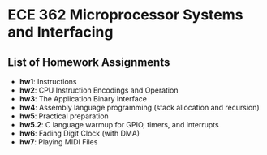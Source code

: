 # ECE 362 Microprocessor Systems and Interfacing

## List of Homework Assignments
- **hw1**: Instructions
- **hw2**: CPU Instruction Encodings and Operation
- **hw3**: The Application Binary Interface
- **hw4**: Assembly language programming (stack allocation and recursion)
- **hw5**: Practical preparation
- **hw5.2**: C language warmup for GPIO, timers, and interrupts
- **hw6**: Fading Digit Clock (with DMA)
- **hw7**: Playing MIDI Files
